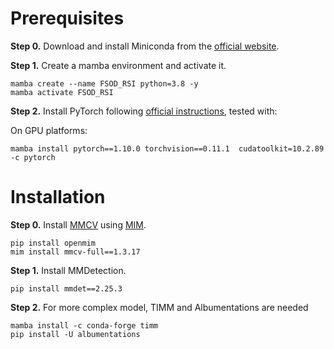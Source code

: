 # Prerequisites


**Step 0.** Download and install Miniconda from the [official website](https://docs.conda.io/en/latest/miniconda.html).

**Step 1.** Create a mamba environment and activate it.

```shell
mamba create --name FSOD_RSI python=3.8 -y
mamba activate FSOD_RSI
```

**Step 2.** Install PyTorch following [official instructions](https://pytorch.org/get-started/locally/), tested with:

On GPU platforms:

```shell
mamba install pytorch==1.10.0 torchvision==0.11.1  cudatoolkit=10.2.89 -c pytorch
```

# Installation



**Step 0.** Install [MMCV](https://github.com/open-mmlab/mmcv) using [MIM](https://github.com/open-mmlab/mim).

```shell
pip install openmim
mim install mmcv-full==1.3.17
```

**Step 1.** Install MMDetection.

```shell
pip install mmdet==2.25.3
```

**Step 2.** For more complex model, TIMM and Albumentations are needed
```shell
mamba install -c conda-forge timm
pip install -U albumentations
```
